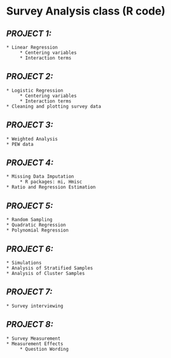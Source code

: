# **Survey Analysis class (R code)**

## *PROJECT 1:*

    * Linear Regression
         * Centering variables
         * Interaction terms

## *PROJECT 2:*

    * Logistic Regression
         * Centering variables
         * Interaction terms
    * Cleaning and plotting survey data

## *PROJECT 3:*

    * Weighted Analysis
    * PEW data

## *PROJECT 4:*

    * Missing Data Imputation
         * R packages: mi, Hmisc
    * Ratio and Regression Estimation

## *PROJECT 5:*

    * Random Sampling
    * Quadratic Regression
    * Polynomial Regression

## *PROJECT 6:*

    * Simulations
    * Analysis of Stratified Samples
    * Analysis of Cluster Samples

## *PROJECT 7:*

    * Survey interviewing

## *PROJECT 8:*

    * Survey Measurement
    * Measurement Effects
         * Question Wording

